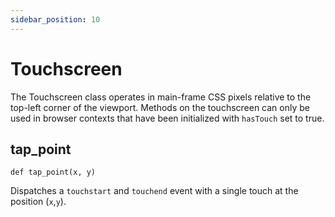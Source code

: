 ```yaml
---
sidebar_position: 10
---
```


# Touchscreen

The Touchscreen class operates in main-frame CSS pixels relative to the top-left corner of the viewport. Methods on the
touchscreen can only be used in browser contexts that have been initialized with `hasTouch` set to true.

## tap_point

```
def tap_point(x, y)
```

Dispatches a `touchstart` and `touchend` event with a single touch at the position (`x`,`y`).
